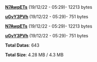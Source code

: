 [**N7AwpETs**](/data/N7AwpETs.txt) (19/12/22 - 05:29)- 12213 bytes

[**uGvY3PVh**](/data/uGvY3PVh.txt) (19/12/22 - 05:29)- 751 bytes

[**N7AwpETs**](/data/N7AwpETs.txt) (19/12/22 - 05:29)- 12213 bytes

[**uGvY3PVh**](/data/uGvY3PVh.txt) (19/12/22 - 05:29)- 751 bytes

**Total Datas**: 643

**Total Size**: 4.28 MB / 4.3 MB